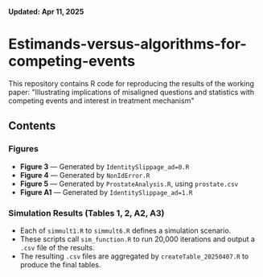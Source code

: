 **Updated: Apr 11, 2025**

# Estimands-versus-algorithms-for-competing-events
This repository contains R code for reproducing the results of the working paper: "Illustrating implications of misaligned questions and statistics with
competing events and interest in treatment mechanism"

## Contents

### Figures

- **Figure 3** — Generated by `IdentitySlippage_ad=0.R`
- **Figure 4** — Generated by `NonIdError.R`
- **Figure 5** — Generated by `ProstateAnalysis.R`, using `prostate.csv`
- **Figure A1** — Generated by `IdentitySlippage_ad=1.R`

### Simulation Results (Tables 1, 2, A2, A3)

- Each of `simmult1.R` to `simmult6.R` defines a simulation scenario.
- These scripts call `sim_function.R` to run 20,000 iterations and output a `.csv` file of the results.
- The resulting `.csv` files are aggregated by `createTable_20250407.R` to produce the final tables.
